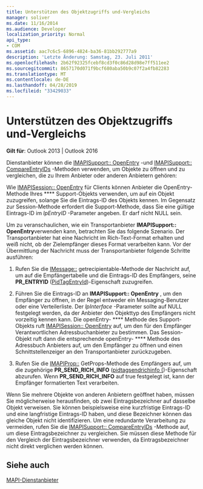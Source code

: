 ```yaml
---
title: Unterstützen des Objektzugriffs und-Vergleichs
manager: soliver
ms.date: 11/16/2014
ms.audience: Developer
localization_priority: Normal
api_type:
- COM
ms.assetid: aac7c6c5-6896-4824-ba36-81bb292777a9
description: 'Letzte Änderung: Samstag, 23. Juli 2011'
ms.openlocfilehash: 2b62f92325fcebf8cd3f0c86d28d98e7ff511ee2
ms.sourcegitcommit: 8657170d071f9bcf680aba50b9c07f2a4fb82283
ms.translationtype: MT
ms.contentlocale: de-DE
ms.lasthandoff: 04/28/2019
ms.locfileid: "33429033"
---
```

# <a name="supporting-object-access-and-comparison"></a>Unterstützen des Objektzugriffs und-Vergleichs

  
  
**Gilt für**: Outlook 2013 | Outlook 2016 
  
Dienstanbieter können die [IMAPISupport:: OpenEntry](imapisupport-openentry.md) -und [IMAPISupport:: CompareEntryIDs](imapisupport-compareentryids.md) -Methoden verwenden, um Objekte zu öffnen und zu vergleichen, die zu Ihrem Anbieter oder anderen Anbietern gehören: 
  
Wie [IMAPISession:: OpenEntry](imapisession-openentry.md) für Clients können Anbieter die OpenEntry-Methode Ihres **** Support-Objekts verwenden, um auf ein Objekt zuzugreifen, solange Sie die Eintrags-ID des Objekts kennen. Im Gegensatz zur Session-Methode erfordert die Support-Methode, dass Sie eine gültige Eintrags-ID im _lpEntryID_ -Parameter angeben. Er darf nicht NULL sein. 
  
Um zu veranschaulichen, wie ein Transportanbieter **IMAPISupport:: OpenEntry**verwenden kann, betrachten Sie das folgende Szenario. Der Transportanbieter hat eine Nachricht im Rich-Text-Format erhalten und weiß nicht, ob der Zielempfänger dieses Format verarbeiten kann. Vor der Übermittlung der Nachricht muss der Transportanbieter folgende Schritte ausführen:
  
1. Rufen Sie die [IMessage::](imessage-getrecipienttable.md) getrecipientable-Methode der Nachricht auf, um auf die Empfängertabelle und die Eintrags-ID des Empfängers, seine **PR_ENTRYID** ([PidTagEntryId](pidtagentryid-canonical-property.md))-Eigenschaft zuzugreifen.
    
2. Führen Sie die Eintrags-ID an **IMAPISupport:: OpenEntry** , um den Empfänger zu öffnen, in der Regel entweder ein Messaging-Benutzer oder eine Verteilerliste. Der _lpInterface_ -Parameter sollte auf NULL festgelegt werden, da der Anbieter den Objekttyp des Empfängers nicht vorzeitig kennen kann. Die openEntry- **** Methode des Support-Objekts ruft [IMAPISession:: OpenEntry](imapisession-openentry.md) auf, um den für den Empfänger Verantwortlichen Adressbuchanbieter zu bestimmen. Das Session-Objekt ruft dann die entsprechende openEntry- **** Methode des Adressbuch Anbieters auf, um den Empfänger zu öffnen und einen Schnittstellenzeiger an den Transportanbieter zurückzugeben. 
    
3. Rufen Sie die [IMAPIProp::](imapiprop-getprops.md) GetProps-Methode des Empfängers auf, um die zugehörige **PR_SEND_RICH_INFO** ([pidtagsendrichinfo (](pidtagsendrichinfo-canonical-property.md))-Eigenschaft abzurufen. Wenn **PR_SEND_RICH_INFO** auf true festgelegt ist, kann der Empfänger formatierten Text verarbeiten. 
    
Wenn Sie mehrere Objekte von anderen Anbietern geöffnet haben, müssen Sie möglicherweise herausfinden, ob zwei Eintragsbezeichner auf dasselbe Objekt verweisen. Sie können beispielsweise eine kurzfristige Eintrags-ID und eine langfristige Eintrags-ID haben, und diese Bezeichner können das gleiche Objekt nicht identifizieren. Um eine redundante Verarbeitung zu vermeiden, rufen Sie die [IMAPISupport:: CompareEntryIDs](imapisupport-compareentryids.md) -Methode auf, um diese Eintragsbezeichner zu vergleichen. Sie müssen diese Methode für den Vergleich der Eintragsbezeichner verwenden, da Eintragsbezeichner nicht direkt verglichen werden können. 
  
## <a name="see-also"></a>Siehe auch



[MAPI-Dienstanbieter](mapi-service-providers.md)

